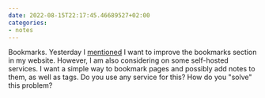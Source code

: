 ```yaml
---
date: 2022-08-15T22:17:45.46689527+02:00
categories:
- notes
---
```


Bookmarks. Yesterday I [mentioned](/2022/08/14/should-every-update-be-a-post) I want to improve the bookmarks section in my website. However, I am also considering on some self-hosted services. I want a simple way to bookmark pages and possibly add notes to them, as well as tags. Do you use any service for this? How do you "solve" this problem?
